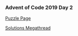 ### Advent of Code 2019 Day 2

[Puzzle Page](https://adventofcode.com/2019/day/2)

[Solutions Megathread](https://www.reddit.com/r/adventofcode/comments/e4u0rw/2019_day_2_solutions/)
